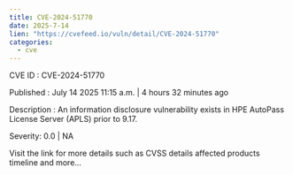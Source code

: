```yaml
---
title: CVE-2024-51770
date: 2025-7-14
lien: "https://cvefeed.io/vuln/detail/CVE-2024-51770"
categories:
  - cve
---
```


CVE ID : CVE-2024-51770

Published :  July 14
2025
11:15 a.m. | 4 hours
32 minutes ago

Description : An information disclosure vulnerability exists in HPE AutoPass License Server (APLS) prior to 9.17.

Severity: 0.0 | NA

Visit the link for more details
such as CVSS details
affected products
timeline
and more...
